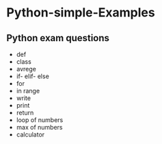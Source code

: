 # Python-simple-Examples
## Python exam questions
- def
- class
- avrege
- if- elif- else
- for
- in range
- write
- print
- return
- loop of numbers
- max of numbers
- calculator
